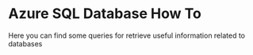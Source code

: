 # Azure SQL Database How To

Here you can find some queries for retrieve useful information related to databases
